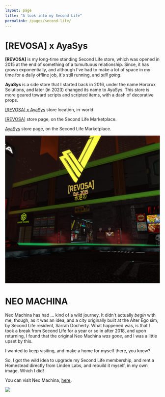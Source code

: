 ```yaml
---
layout: page
title: "A look into my Second Life"
permalink: /pages/second-life/
---
```


<div class="rainbow"><h1>[REVOSA] x AyaSys</h1></div>

<p><b>[REVOSA]</b> is my long-time standing Second Life store, which was opened in 2015 at the end of something of a tumultuous relationship. Since, it has grown exponentially, and although I've had to make a lot of space in my time for a daily offline job, it's still running, and <i>still going</i>.</p>

<p><b>AyaSys</b> is a side store that I started back in 2016, under the name Horcrux Solutions, and later (in 2023) changed its name to AyaSys. This store is more geared toward scripts and scripted items, with a dash of decorative props.</p>

<p>
<a href="http://maps.secondlife.com/secondlife/Neo%20Machina/179/171/25" target="_blank">[REVOSA] x AyaSys</a> store location, in-world.
</p>

<p>
<a href="https://marketplace.secondlife.com/en-US/stores/165186" target="_blank">[REVOSA]</a> store page, on the Second Life Marketplace.
</p>

<p>
<a href="https://marketplace.secondlife.com/en-US/stores/186986" target="_blank">AyaSys</a> store page, on the Second Life Marketplace.
</p>

<p>
<img src="/img/revosa/screeny_071.png">
</p>

<div class="rainbow"><h1>NEO MACHINA</h1></div>

<p>
Neo Machina has had ... kind of a wild journey. It didn't actually <i>begin</i> with me, though, as it was an idea, and a city originally built at the Alter Ego sim, by Second Life resident, Sarrah Docherty. What happened was, is that I took a break from Second Life for a year or so in after 2018, and upon returning, I found that the original Neo Machina <i>was gone</i>, and I was a little upset by this.
</p>

<p>I wanted to keep visiting, and make a home for myself there, you know?</p>

<p>So, I got the wild idea to upgrade my Second Life membership, and rent a Homestead directly from Linden Labs, and rebuild it myself, in my own image. Which I did!</p>

<p>You can visit Neo Machina, <a href="http://maps.secondlife.com/secondlife/Neo%20Machina/87/116/23" target="_blank">here</a>.</p>

<img src="/img/revosa/screeny_070.png">

